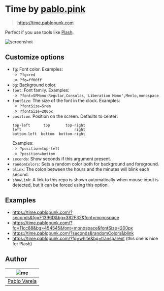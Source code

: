 # Time by [pablo.pink](https://pablo.pink)

> https://time.pablopunk.com

Perfect if you use tools like [Plash](https://sindresorhus.com/plash).

![screenshot](https://raw.githubusercontent.com/pablopunk/time/master/screenshot.gif)

## Customize options

- `fg`: Font color. Examples:
  - `?fg=red`
  - `?fg=ff00ff`
- `bg`: Background color.
- `font`: Font family. Examples:
  - `?font=SFMono-Regular,Consolas,'Liberation Mono',Menlo,monospace`
- `fontSize`: The size of the font in the clock. Examples:
  - `?fontSize=5rem`
  - `?fontSize=200px`
- `position`: Position on the screen. Defaults to center:
  ```
  top-left      top       top-right
  left                        right
  bottom-left  bottom  bottom-right
  ```
  Examples:
  - `?position=top-left`
  - `?position=bottom`
- `seconds`: Show seconds if this argument present.
- `randomColors`: Sets a random color both for background and foreground.
- `blink`: The colon between the hours and the minutes will blink each second.
- `showLink`: A link to this repo is shown automatically when mouse input is detected, but it can be forced using this option.

## Examples

- https://time.pablopunk.com/?seconds&fg=F1396D&bg=382F32&font=monospace
- https://time.pablopunk.com/?fg=11cc88&bg=454545&font=monospace&fontSize=200px
- https://time.pablopunk.com/?seconds&randomColors&blink
- https://time.pablopunk.com/?fg=white&bg=transparent (this one is nice for Plash)

## Author

| ![me](https://gravatar.com/avatar/fa50aeff0ddd6e63273a068b04353d9d?size=100) |
| ---------------------------------------------------------------------------- |
| [Pablo Varela](https://pablo.pink)                                           |
